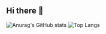 ## Hi there 👋

<!--
**lyon-v/lyon-v** is a ✨ _special_ ✨ repository because its `README.md` (this file) appears on your GitHub profile.

Here are some ideas to get you started:

- 🌱 I’m currently learning linux、docker、k8s
- 👯 I’m looking to collaborate on docker-squash
- 🤔 I’m looking for help with docker 
-->
![Anurag's GitHub stats](https://github-readme-stats.vercel.app/api?username=lyon-v)
![Top Langs](https://github-readme-stats.vercel.app/api/top-langs/?username=lyon-v)
